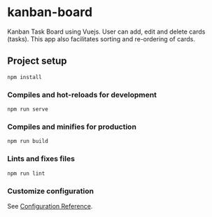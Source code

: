 # kanban-board

Kanban Task Board using Vuejs. User can add, edit and delete cards (tasks). This app also
facilitates sorting and re-ordering of cards.

## Project setup
```
npm install
```

### Compiles and hot-reloads for development
```
npm run serve
```

### Compiles and minifies for production
```
npm run build
```

### Lints and fixes files
```
npm run lint
```

### Customize configuration
See [Configuration Reference](https://cli.vuejs.org/config/).
